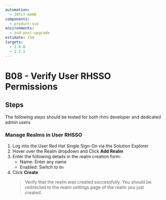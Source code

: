 ```yaml
---
automation:
  - INTLY-6408
components:
  - product-sso
environments:
  - osd-post-upgrade
estimate: 15m
targets:
  - 2.6.0
  - 2.7.1
---
```


# B08 - Verify User RHSSO Permissions

## Steps

The following steps should be tested for both rhmi developer and dedicated admin users

### Manage Realms in User RHSSO

1. Log into the User Red Hat Single Sign-On via the Solution Explorer
2. Hover over the Realm dropdown and Click **Add Realm**
3. Enter the following details in the realm creation form:
   - Name: Enter any name
   - Enabled: Switch to `On`
4. Click **Create**
   > Verify that the realm was created successfully. You should be redirected to the realm settings page of the realm you just created.
